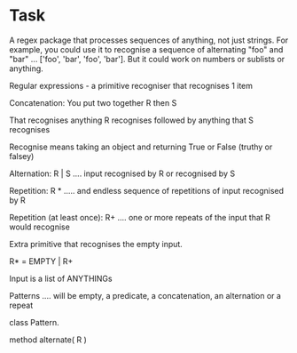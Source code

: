 # Task

A regex package that processes sequences of anything, not just strings. For example, you could use it to recognise a sequence of alternating "foo" and "bar" ... ['foo', 'bar', 'foo', 'bar']. But it could work on numbers or sublists or anything.


Regular expressions - a primitive recogniser that recognises 1 item

Concatenation: You put two together R then S 

That recognises anything R recognises followed by anything that S recognises

Recognise means taking an object and returning True or False (truthy or falsey)

Alternation: R | S .... input recognised by R or recognised by S 

Repetition: R * ..... and endless sequence of repetitions of input recognised by R

Repetition (at least once): R+ .... one or more repeats of the input that R would recognise

Extra primitive that recognises the empty input.

R* = EMPTY | R+

Input is a list of ANYTHINGs

Patterns .... will be empty, a predicate, a concatenation, an alternation or a repeat

class Pattern.

method alternate( R )
